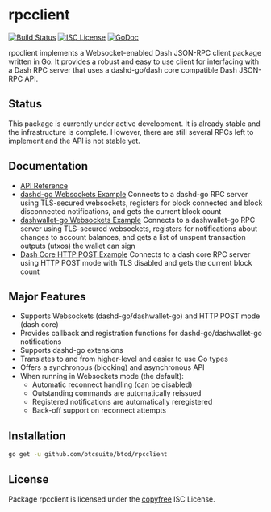 rpcclient
=========

[![Build Status](https://github.com/dashpay/dashd-go/workflows/Build%20and%20Test/badge.svg)](https://github.com/btcsuite/btcd/actions)
[![ISC License](http://img.shields.io/badge/license-ISC-blue.svg)](http://copyfree.org)
[![GoDoc](https://img.shields.io/badge/godoc-reference-blue.svg)](https://pkg.go.dev/github.com/btcsuite/btcd/rpcclient)

rpcclient implements a Websocket-enabled Dash JSON-RPC client package written
in [Go](http://golang.org/).  It provides a robust and easy to use client for
interfacing with a Dash RPC server that uses a dashd-go/dash core compatible
Dash JSON-RPC API.

## Status

This package is currently under active development.  It is already stable and
the infrastructure is complete.  However, there are still several RPCs left to
implement and the API is not stable yet.

## Documentation

* [API Reference](https://pkg.go.dev/github.com/btcsuite/btcd/rpcclient)
* [dashd-go Websockets Example](https://github.com/btcsuite/btcd/tree/master/rpcclient/examples/btcdwebsockets)
  Connects to a dashd-go RPC server using TLS-secured websockets, registers for
  block connected and block disconnected notifications, and gets the current
  block count
* [dashwallet-go Websockets Example](https://github.com/btcsuite/btcd/tree/master/rpcclient/examples/dashwalletwebsockets)
  Connects to a dashwallet-go RPC server using TLS-secured websockets, registers for
  notifications about changes to account balances, and gets a list of unspent
  transaction outputs (utxos) the wallet can sign
* [Dash Core HTTP POST Example](https://github.com/btcsuite/btcd/tree/master/rpcclient/examples/dashcorehttp)
  Connects to a dash core RPC server using HTTP POST mode with TLS disabled
  and gets the current block count

## Major Features

* Supports Websockets (dashd-go/dashwallet-go) and HTTP POST mode (dash core)
* Provides callback and registration functions for dashd-go/dashwallet-go notifications
* Supports dashd-go extensions
* Translates to and from higher-level and easier to use Go types
* Offers a synchronous (blocking) and asynchronous API
* When running in Websockets mode (the default):
  * Automatic reconnect handling (can be disabled)
  * Outstanding commands are automatically reissued
  * Registered notifications are automatically reregistered
  * Back-off support on reconnect attempts

## Installation

```bash
go get -u github.com/btcsuite/btcd/rpcclient
```

## License

Package rpcclient is licensed under the [copyfree](http://copyfree.org) ISC
License.
